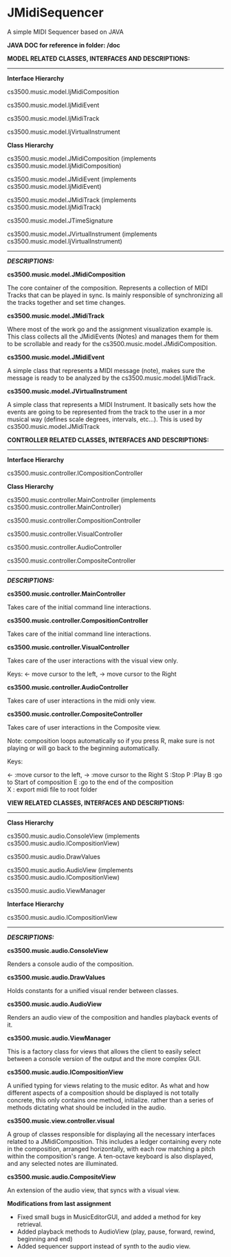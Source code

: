 # JMidiSequencer

A simple MIDI Sequencer based on JAVA

**JAVA DOC for reference in folder: /doc**

**MODEL RELATED CLASSES, INTERFACES AND DESCRIPTIONS:**

----------------------------------------------------

**Interface Hierarchy**

cs3500.music.model.IjMidiComposition

cs3500.music.model.IjMidiEvent

cs3500.music.model.IjMidiTrack

cs3500.music.model.IjVirtualInstrument


**Class Hierarchy**

cs3500.music.model.JMidiComposition (implements cs3500.music.model.IjMidiComposition)

cs3500.music.model.JMidiEvent (implements cs3500.music.model.IjMidiEvent)

cs3500.music.model.JMidiTrack (implements cs3500.music.model.IjMidiTrack)

cs3500.music.model.JTimeSignature

cs3500.music.model.JVirtualInstrument (implements cs3500.music.model.IjVirtualInstrument)

----------------------------------------------------

**_DESCRIPTIONS:_**

**cs3500.music.model.JMidiComposition**

The core container of the composition. 
Represents a collection of MIDI Tracks that can be played in sync.
Is mainly responsible of synchronizing all the tracks together and set time changes.

**cs3500.music.model.JMidiTrack**

Where most of the work go and the assignment visualization example is.
This class collects all the JMidiEvents (Notes) and manages them for them to be
scrollable and ready for the cs3500.music.model.JMidiComposition.

**cs3500.music.model.JMidiEvent**

A simple class that represents a MIDI message (note), makes sure 
the message is ready to be analyzed by the cs3500.music.model.IjMidiTrack.

**cs3500.music.model.JVirtualInstrument**

A simple class that represents a MIDI Instrument. It basically sets how the events 
are going to be represented from the track to the user in a mor musical way 
(defines scale degrees, intervals, etc...). This is used by cs3500.music.model.JMidiTrack

**CONTROLLER RELATED CLASSES, INTERFACES AND DESCRIPTIONS:**

----------------------------------------------------

**Interface Hierarchy**

cs3500.music.controller.ICompositionController

**Class Hierarchy**

cs3500.music.controller.MainController (implements cs3500.music.controller.MainController)

cs3500.music.controller.CompositionController

cs3500.music.controller.VisualController

cs3500.music.controller.AudioController

cs3500.music.controller.CompositeController


----------------------------------------------------

**_DESCRIPTIONS:_**

**cs3500.music.controller.MainController**

Takes care of the initial command line interactions.

**cs3500.music.controller.CompositionController**

Takes care of the initial command line interactions.

**cs3500.music.controller.VisualController**

Takes care of the user interactions with the visual view only.

Keys: <- move cursor to the left, ->  move cursor to the Right

**cs3500.music.controller.AudioController**

Takes care of user interactions in the midi only view.

**cs3500.music.controller.CompositeController**

Takes care of user interactions in the Composite view.

Note: composition loops automatically so if you press R,
make sure is not playing or will go back to the beginning automatically.

Keys:
 
 <-  :move cursor to the left, 
 ->  :move cursor to the Right
 S   :Stop
 P   :Play
 B   :go to Start of composition
 E   :go to the end of the composition   
 X   : export midi file to root folder

**VIEW RELATED CLASSES, INTERFACES AND DESCRIPTIONS:**

----------------------------------------------------

**Class Hierarchy**

cs3500.music.audio.ConsoleView (implements cs3500.music.audio.ICompositionView)

cs3500.music.audio.DrawValues

cs3500.music.audio.AudioView (implements cs3500.music.audio.ICompositionView)

cs3500.music.audio.ViewManager


**Interface Hierarchy**

cs3500.music.audio.ICompositionView

----------------------------------------------------

**_DESCRIPTIONS:_**

**cs3500.music.audio.ConsoleView** 

Renders a console audio of the composition.

**cs3500.music.audio.DrawValues**

Holds constants for a unified visual render between classes.

**cs3500.music.audio.AudioView** 

Renders an audio view of the composition and handles playback events of it.

**cs3500.music.audio.ViewManager**

This is a factory class for views that allows the client to easily select between a console version
of the output and the more complex GUI. 

**cs3500.music.audio.ICompositionView**

A unified typing for views relating to the music editor. As what and how different aspects of a 
composition should be displayed is not totally concrete, this only contains one method, initialize.
rather than a series of methods dictating what should be included in the audio.

**cs3500.music.view.controller.visual**

A group of classes responsible for displaying all the necessary interfaces related to a 
JMidiComposition. This includes a ledger containing every note in the composition, arranged horizontally, with each
row matching a pitch within the composition's range. A ten-octave keyboard is also displayed,
and any selected notes are illuminated. 

**cs3500.music.audio.CompositeView**

An extension of the audio view, that syncs with a visual view.

**Modifications from last assignment**
- Fixed small bugs in MusicEditorGUI, and added a method for key retrieval.
- Added playback methods to AudioView (play, pause, forward, rewind, beginning and end)
- Added sequencer support instead of synth to the audio view.

